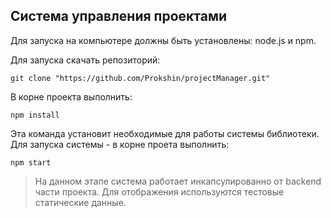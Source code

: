 ## Система управления проектами

Для запуска на компьютере должны быть установлены: node.js и npm.

Для запуска скачать репозиторий:

    git clone "https://github.com/Prokshin/projectManager.git"

В корне проекта выполнить:

    npm install

Эта команда установит необходимые для работы системы библиотеки.  
Для запуска системы - в корне проета выполнить:

    npm start

> На данном этапе система работает инкапсулированно от backend части проекта. Для отображения используются тестовые статические данные.
